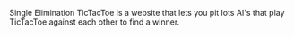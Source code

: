 

Single Elimination TicTacToe is a website that lets you pit lots AI's that play TicTacToe against each other to find a winner.



